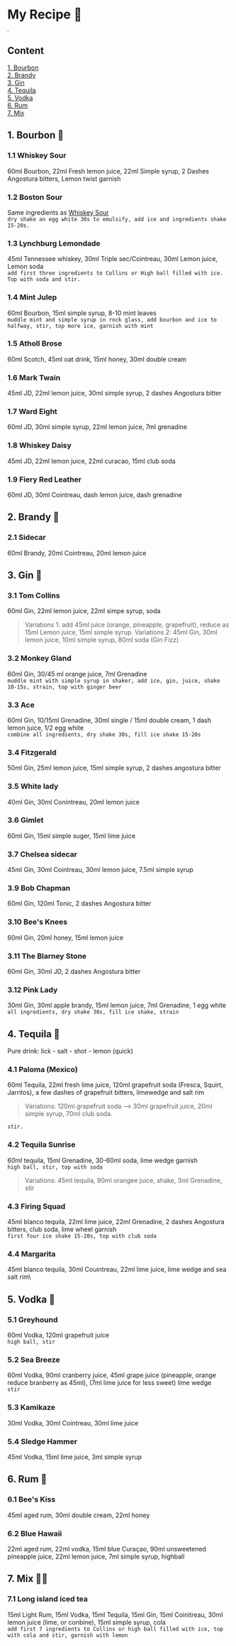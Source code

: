 # My Recipe :clinking_glasses:



<img src="https://c4.wallpaperflare.com/wallpaper/297/4/885/spy-x-family-anime-girls-anime-anya-forger-hd-wallpaper-preview.jpg"  style="zoom: 20%;" />

## Content
[1. Bourbon](#1-bourbon-tumbler_glass)\
[2. Brandy](#2-brandy-champagne)\
[3. Gin](#3-gin-ice_cube)\
[4. Tequila](#4-tequila-milk_glass)\
[5. Vodka](#5-vodka-corn)\
[6. Rum](#6-rum-clinking_glasses)\
[7. Mix](#7-mix-face_with_spiral_eyes)




## 1. Bourbon :tumbler_glass:
### 1.1 Whiskey Sour
60ml Bourbon, 22ml Fresh lemon juice, 22ml Simple syrup, 2 Dashes Angostura bitters, Lemon twist garnish

### 1.2 Boston Sour
Same ingredients as [Whiskey Sour](#whiskey-sour)\
`dry shake an egg white 30s to emulsify, add ice and ingredients shake 15-20s.`

### 1.3 Lynchburg Lemondade
45ml Tennessee whiskey, 30ml Triple sec/Cointreau, 30ml Lemon juice, Lemon soda\
`add first three ingredients to Collins or High ball filled with ice. Top with soda and stir.`

### 1.4 Mint Julep
60ml Bourbon, 15ml simple syrup, 8-10 mint leaves\
`muddle mint and simple syrup in rock glass, add bourbon and ice to halfway, stir, top more ice, garnish with mint`

### 1.5 Atholl Brose
60ml Scotch, 45ml oat drink, 15ml honey, 30ml double cream

### 1.6 Mark Twain 
45ml JD, 22ml lemon juice, 30ml simple syrup, 2 dashes Angostura bitter

### 1.7 Ward Eight
60ml JD, 30ml simple syrup, 22ml lemon juice, 7ml grenadine
    
### 1.8 Whiskey Daisy
45ml JD, 22ml lemon juice, 22ml curacao, 15ml club soda

### 1.9 Fiery Red Leather
60ml JD, 30ml Cointreau, dash lemon juice, dash grenadine






## 2. Brandy :champagne:
### 2.1 Sidecar
60ml Brandy, 20ml Cointreau, 20ml lemon juice








## 3. Gin :ice_cube: 
### 3.1 Tom Collins
60ml Gin, 22ml lemon juice, 22ml simpe syrup, soda 
>Variations 1: add 45ml juice (orange, pineapple, grapefruit), reduce as 15ml Lemon juice, 15ml simple syrup.
>Variations 2: 45ml Gin, 30ml lemon juice, 10ml simple syrup, 80ml soda (Gin Fizz)

### 3.2 Monkey Gland
60ml Gin, 30/45 ml orange juice, 7ml Grenadine\
`muddle mint with simple syrup in shaker, add ice, gin, juice, shake 10-15s, strain, top with ginger beer`

### 3.3 Ace
60ml Gin, 10/15ml Grenadine, 30ml single / 15ml double cream, 1 dash lemon juice, 1/2 egg white\
`combine all ingredients, dry shake 30s, fill ice shake 15-20s`

### 3.4 Fitzgerald
50ml Gin, 25ml lemon juice, 15ml simple syrup, 2 dashes angostura bitter

### 3.5 White lady
40ml Gin, 30ml Conintreau, 20ml lemon juice

### 3.6 Gimlet
60ml Gin, 15ml simple suger, 15ml lime juice

### 3.7 Chelsea sidecar
45ml Gin, 30ml Cointreau, 30ml lemon juice, 7.5ml simple syrup

### 3.9 Bob Chapman
60ml Gin, 120ml Tonic, 2 dashes Angostura bitter

### 3.10 Bee's Knees
60ml Gin, 20ml honey, 15ml lemon juice

### 3.11 The Blarney Stone
60ml Gin, 30ml JD, 2 dashes Angostura bitter

### 3.12 Pink Lady
30ml Gin, 30ml apple brandy, 15ml lemon juice, 7ml Grenadine, 1 egg white\
`all ingredients, dry shake 30s, fill ice shake, strain`



## 4. Tequila :milk_glass:

Pure drink: lick - salt - shot - lemon (quick)

### 4.1 Paloma (Mexico)
60ml Tequila, 22ml fresh lime juice, 120ml grapefruit soda (Fresca, Squirt, Jarritos), a few dashes of grapefruit bitters, limewedge and salt rim
>Variations: 120ml grapefruit soda --> 30ml grapefruit juice, 20ml simple syrup, 70ml club soda.

`stir. `

### 4.2 Tequila Sunrise
60ml tequila, 15ml Grenadine, 30-60ml soda, lime wedge garnish\
`high ball, stir, top with soda`
>Variations: 45ml tequila, 90ml orangee juice, shake, 3ml Grenadine, stir

### 4.3 Firing Squad
45ml blanco tequila, 22ml lime juice, 22ml Grenadine, 2 dashes Angostura bitters, club soda, lime wheel garnish\
`first four ice shake 15-20s, top with club soda`

### 4.4 Margarita
45ml blanco tequila, 30ml  Couintreau, 22ml lime juice, lime wedge and sea salt rim\










## 5. Vodka :corn:
### 5.1 Greyhound
60ml Vodka, 120ml grapefruit juice\
`high ball, stir`

### 5.2 Sea Breeze
60ml Vodka, 90ml cranberry juice, 45ml grape juice (pineapple, orange reduce branberry as 45ml), (7ml lime juice for less sweet) lime wedge\
`stir`

### 5.3 Kamikaze
30ml Vodka, 30ml Cointreau, 30ml lime juice

### 5.4 Sledge Hammer
45ml Vodka, 15ml lime juice, 3ml simple syrup



## 6. Rum :clinking_glasses:
### 6.1 Bee's Kiss
45ml aged rum, 30ml double cream, 22ml honey

### 6.2 Blue Hawaii
22ml aged rum, 22ml vodka, 15ml blue Curaçao, 90ml unsweetened pineapple juice, 22ml lemon juice, 7ml simple syrup, highball


## 7. Mix :face_with_spiral_eyes:
### 7.1 Long island iced tea
15ml Light Rum, 15ml Vodka, 15ml Tequila, 15ml Gin, 15ml Coinitreau, 30ml lemon juice (lime, or conbine), 15ml simple syrup, cola\
`add first 7 ingredients to Collins or high ball filled with ice, top with cola and stir, garnish with lemon`




